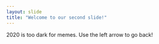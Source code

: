 ```yaml
---
layout: slide
title: "Welcome to our second slide!"
---
```

2020 is too dark for memes. 
Use the left arrow to go back!
